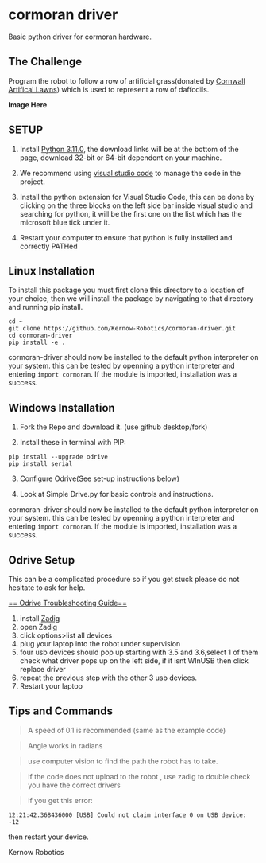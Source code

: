 # cormoran driver
 Basic python driver for cormoran hardware.
## The Challenge

Program the robot to follow a row of artificial grass(donated by [Cornwall Artifical Lawns](https://cornwallartificiallawns.co.uk/)) which is used to represent a row of daffodils.

**Image Here**

 ## SETUP

1) Install [Python 3.11.0](https://www.python.org/downloads/release/python-3110/), the download links will be at the bottom of the page, download 32-bit or 64-bit dependent on your machine.

2) We recommend using [visual studio code](https://code.visualstudio.com/) to manage the code in the project.

3) Install the python extension for Visual Studio Code, this can be done by clicking on the three blocks on the left side bar inside visual studio and searching for python, it will be the first one on the list which has the microsoft blue tick under it.

4) Restart your computer to ensure that python is fully installed and correctly PATHed

 ## Linux Installation

 To install this package you must first clone this directory to a location of your choice, then we will install the package by navigating to that directory and running pip install.

 ```
 cd ~
 git clone https://github.com/Kernow-Robotics/cormoran-driver.git
 cd cormoran-driver
pip install -e .
```

cormoran-driver should now be installed to the default python interpreter on your system. this can be tested by openning a python interpreter and entering `import cormoran`. If the module is imported, installation was a success.

## Windows Installation 
1. Fork the Repo and download it. (use github desktop/fork)

2. Install these in terminal with PIP:
 ```
 pip install --upgrade odrive
 pip install serial
```
3. Configure Odrive(See set-up instructions below)

3. Look at Simple Drive.py for basic controls and instructions.

cormoran-driver should now be installed to the default python interpreter on your system. this can be tested by openning a python interpreter and entering `import cormoran`. If the module is imported, installation was a success.

## Odrive Setup

This can be a complicated procedure so if you get stuck please do not hesitate to ask for help.

[== Odrive Troubleshooting Guide==](https://docs.odriverobotics.com/v/latest/troubleshooting.html#)

1. install [Zadig](https://zadig.akeo.ie/)
2. open Zadig
3. click options>list all devices
4. plug your laptop into the robot under supervision
5. four usb devices should pop up starting with 3.5 and 3.6,select 1 of them check what driver pops up on the left side, if it isnt WInUSB then click replace driver
6. repeat the previous step with the other 3 usb devices.
7. Restart your laptop

## Tips and Commands
> A speed of 0.1 is recommended (same as the example code)

> Angle works in radians

> use computer vision to find the path the robot has to take.

> if the code  does not upload to the robot , use zadig to double check you have the correct drivers

> if you get this error:
 ```
12:21:42.368436000 [USB] Could not claim interface 0 on USB device: -12
 ```
then restart your device.

Kernow Robotics
